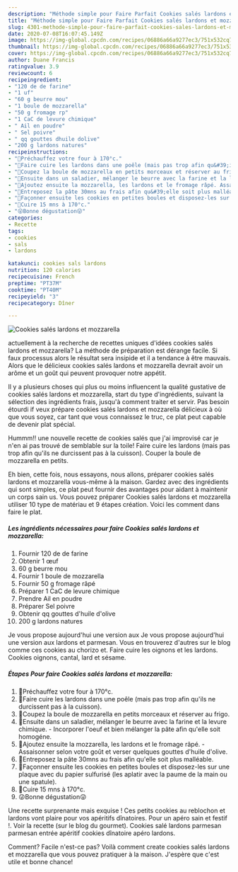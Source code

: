 ```yaml
---
description: "Méthode simple pour Faire Parfait Cookies salés lardons et mozzarella"
title: "Méthode simple pour Faire Parfait Cookies salés lardons et mozzarella"
slug: 4301-methode-simple-pour-faire-parfait-cookies-sales-lardons-et-mozzarella
date: 2020-07-08T16:07:45.149Z
image: https://img-global.cpcdn.com/recipes/06886a66a9277ec3/751x532cq70/cookies-sales-lardons-et-mozzarella-photo-principale-de-la-recette.jpg
thumbnail: https://img-global.cpcdn.com/recipes/06886a66a9277ec3/751x532cq70/cookies-sales-lardons-et-mozzarella-photo-principale-de-la-recette.jpg
cover: https://img-global.cpcdn.com/recipes/06886a66a9277ec3/751x532cq70/cookies-sales-lardons-et-mozzarella-photo-principale-de-la-recette.jpg
author: Duane Francis
ratingvalue: 3.9
reviewcount: 6
recipeingredient:
- "120 de de farine"
- "1 uf"
- "60 g beurre mou"
- "1 boule de mozzarella"
- "50 g fromage rp"
- "1 CaC de levure chimique"
- " Ail en poudre"
- " Sel poivre"
- " qq gouttes dhuile dolive"
- "200 g lardons natures"
recipeinstructions:
- "🥓Préchauffez votre four à 170°c."
- "🥓Faire cuire les lardons dans une poêle (mais pas trop afin qu&#39;ils ne durcissent pas à la cuisson)."
- "🥓Coupez la boule de mozzarella en petits morceaux et réserver au frigo."
- "🥓Ensuite dans un saladier, mélanger le beurre avec la farine et la levure chimique. Incorporer l&#39;oeuf et bien mélanger la pâte afin qu&#39;elle soit homogéne."
- "🥓Ajoutez ensuite la mozzarella, les lardons et le fromage râpé. Assaisonner selon votre goût et verser quelques gouttes d&#39;huile d&#39;olive."
- "🥓Entreposez la pâte 30mns au frais afin qu&#39;elle soit plus malléable."
- "🥓Façonner ensuite les cookies en petites boules et disposez-les sur une plaque avec du papier sulfurisé (les aplatir avec la paume de la main ou une spatule)."
- "🥓Cuire 15 mns à 170°c."
- "😜Bonne dégustation😜"
categories:
- Recette
tags:
- cookies
- sals
- lardons

katakunci: cookies sals lardons 
nutrition: 120 calories
recipecuisine: French
preptime: "PT37M"
cooktime: "PT40M"
recipeyield: "3"
recipecategory: Dîner

---
```



![Cookies salés lardons et mozzarella](https://img-global.cpcdn.com/recipes/06886a66a9277ec3/751x532cq70/cookies-sales-lardons-et-mozzarella-photo-principale-de-la-recette.jpg)

actuellement à la recherche de recettes uniques d'idées cookies salés lardons et mozzarella? La méthode de préparation est dérange facile. Si faux processus alors le résultat sera insipide et il a tendance à être mauvais. Alors que le délicieux cookies salés lardons et mozzarella devrait avoir un arôme et un goût qui peuvent provoquer notre appétit.

Il y a plusieurs choses qui plus ou moins influencent la qualité gustative de cookies salés lardons et mozzarella, start du type d'ingrédients, suivant la sélection des ingrédients frais, jusqu'à comment traiter et servir. Pas besoin étourdi if veux prépare cookies salés lardons et mozzarella délicieux à où que vous soyez, car tant que vous connaissez le truc, ce plat peut capable de devenir plat spécial.

Hummm!! une nouvelle recette de cookies salés que j&#39;ai improvisé car je n&#39;en ai pas trouvé de semblable sur la toile! Faire cuire les lardons (mais pas trop afin qu&#39;ils ne durcissent pas à la cuisson). Couper la boule de mozzarella en petits.


Eh bien, cette fois, nous essayons, nous allons, préparer cookies salés lardons et mozzarella vous-même à la maison. Gardez avec des ingrédients qui sont simples, ce plat peut fournir des avantages pour aidant à maintenir un corps sain us. Vous pouvez préparer Cookies salés lardons et mozzarella utiliser 10 type de matériau et 9 étapes création. Voici les comment dans faire le plat.

<!--inarticleads1-->

##### Les ingrédients nécessaires pour faire Cookies salés lardons et mozzarella:

1. Fournir 120 de de farine
1. Obtenir 1 œuf
1.  60 g beurre mou
1. Fournir 1 boule de mozzarella
1. Fournir 50 g fromage râpé
1. Préparer 1 CaC de levure chimique
1. Prendre  Ail en poudre
1. Préparer  Sel poivre
1. Obtenir  qq gouttes d&#39;huile d&#39;olive
1.  200 g lardons natures


Je vous propose aujourd&#39;hui une version aux Je vous propose aujourd&#39;hui une version aux lardons et parmesan. Vous en trouverez d&#39;autres sur le blog comme ces cookies au chorizo et. Faire cuire les oignons et les lardons. Cookies oignons, cantal, lard et sésame. 

<!--inarticleads2-->

##### Étapes Pour faire Cookies salés lardons et mozzarella:

1. 🥓Préchauffez votre four à 170°c.
1. 🥓Faire cuire les lardons dans une poêle (mais pas trop afin qu&#39;ils ne durcissent pas à la cuisson).
1. 🥓Coupez la boule de mozzarella en petits morceaux et réserver au frigo.
1. 🥓Ensuite dans un saladier, mélanger le beurre avec la farine et la levure chimique. - Incorporer l&#39;oeuf et bien mélanger la pâte afin qu&#39;elle soit homogéne.
1. 🥓Ajoutez ensuite la mozzarella, les lardons et le fromage râpé. - Assaisonner selon votre goût et verser quelques gouttes d&#39;huile d&#39;olive.
1. 🥓Entreposez la pâte 30mns au frais afin qu&#39;elle soit plus malléable.
1. 🥓Façonner ensuite les cookies en petites boules et disposez-les sur une plaque avec du papier sulfurisé (les aplatir avec la paume de la main ou une spatule).
1. 🥓Cuire 15 mns à 170°c.
1. 😜Bonne dégustation😜


Une recette surprenante mais exquise ! Ces petits cookies au reblochon et lardons vont plaire pour vos apéritifs dînatoires. Pour un apéro sain et festif !. Voir la recette (sur le blog du gourmet). Cookies salé lardons parmesan parmesan entrée apéritif cookies dînatoire apéro lardons. 


Comment? Facile n'est-ce pas? Voilà comment create cookies salés lardons et mozzarella que vous pouvez pratiquer à la maison. J'espère que c'est utile et bonne chance!
